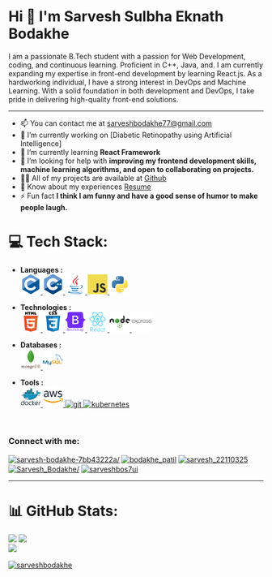 Hi 👋 I'm Sarvesh Sulbha Eknath Bodakhe
===========================
I am a passionate B.Tech student with a passion for Web Development, coding, and continuous learning. Proficient in C++, Java, and. I am currently expanding my expertise in front-end development by learning React.js. As a hardworking individual, I have a strong interest in DevOps and Machine Learning. With a solid foundation in both development and DevOps, I take pride in delivering high-quality front-end solutions.
<hr>

* 📫 You can contact me at [sarveshbodakhe77@gmail.com](mailto:sarveshbodakhe77@gmail.com) <br>
* 🔭 I’m currently working on [Diabetic Retinopathy using Artificial Intelligence] <br>
* 🌱 I’m currently learning **React Framework** <br>
* 🤝 I’m looking for help with **improving my frontend development skills, machine learning algorithms, and open to collaborating on projects.** <br>
* 👨‍💻 All of my projects are available at [Github](https://github.com/SarveshBodakhe) <br>
* 📄 Know about my experiences [Resume](https://drive.google.com/file/d/1wTLMZyFK5MQncvpSydUqtBinswg2eH0N/view?usp=sharing) <br>
* ⚡ Fun fact **I think I am funny and have a good sense of humor to make people laugh.** <br>

# 💻 Tech Stack:
- **Languages :** <br>
<a href="https://www.cprogramming.com/" target="_blank" rel="noreferrer"> <img src="https://raw.githubusercontent.com/devicons/devicon/master/icons/c/c-original.svg" alt="c" width="40" height="40"/> </a>
<a href="https://www.w3schools.com/cpp/" target="_blank" rel="noreferrer"> <img src="https://raw.githubusercontent.com/devicons/devicon/master/icons/cplusplus/cplusplus-original.svg" alt="cplusplus" width="40" height="40"/> </a>
 <a href="https://www.java.com" target="_blank" rel="noreferrer"> <img src="https://raw.githubusercontent.com/devicons/devicon/master/icons/java/java-original.svg" alt="java" width="40" height="40"/> </a>
 <a href="https://developer.mozilla.org/en-US/docs/Web/JavaScript" target="_blank" rel="noreferrer"> <img src="https://raw.githubusercontent.com/devicons/devicon/master/icons/javascript/javascript-original.svg" alt="javascript" width="40" height="40"/> </a>
 <a href="https://www.python.org" target="_blank" rel="noreferrer"> <img src="https://raw.githubusercontent.com/devicons/devicon/master/icons/python/python-original.svg" alt="python" width="40" height="40"/> </a>



- **Technologies :** <br>
<a href="https://www.w3.org/html/" target="_blank" rel="noreferrer"> <img src="https://raw.githubusercontent.com/devicons/devicon/master/icons/html5/html5-original-wordmark.svg" alt="html5" width="40" height="40"/> </a>
<a href="https://www.w3schools.com/css/" target="_blank" rel="noreferrer"> <img src="https://raw.githubusercontent.com/devicons/devicon/master/icons/css3/css3-original-wordmark.svg" alt="css3" width="40" height="40"/> </a> 
<a href="https://getbootstrap.com" target="_blank" rel="noreferrer"> <img src="https://raw.githubusercontent.com/devicons/devicon/master/icons/bootstrap/bootstrap-plain-wordmark.svg" alt="bootstrap" width="40" height="40"/> </a> 
<a href="https://reactjs.org/" target="_blank" rel="noreferrer"> <img src="https://raw.githubusercontent.com/devicons/devicon/master/icons/react/react-original-wordmark.svg" alt="react" width="40" height="40"/> </a>
<a href="https://nodejs.org" target="_blank" rel="noreferrer"> <img src="https://raw.githubusercontent.com/devicons/devicon/master/icons/nodejs/nodejs-original-wordmark.svg" alt="nodejs" width="40" height="40"/> </a>
 <a href="https://expressjs.com" target="_blank" rel="noreferrer"> <img src="https://raw.githubusercontent.com/devicons/devicon/master/icons/express/express-original-wordmark.svg" alt="express" width="40" height="40"/> </a>

- **Databases :** <br>
<a href="https://www.mongodb.com/" target="_blank" rel="noreferrer"> <img src="https://raw.githubusercontent.com/devicons/devicon/master/icons/mongodb/mongodb-original-wordmark.svg" alt="mongodb" width="40" height="40"/> </a>
<a href="https://www.mysql.com/" target="_blank" rel="noreferrer"> <img src="https://raw.githubusercontent.com/devicons/devicon/master/icons/mysql/mysql-original-wordmark.svg" alt="mysql" width="40" height="40"/> </a>  

- **Tools :** <br>
<a href="https://www.docker.com/" target="_blank" rel="noreferrer"> <img src="https://raw.githubusercontent.com/devicons/devicon/master/icons/docker/docker-original-wordmark.svg" alt="docker" width="40" height="40"/> </a>
<a href="https://aws.amazon.com" target="_blank" rel="noreferrer"> <img src="https://raw.githubusercontent.com/devicons/devicon/master/icons/amazonwebservices/amazonwebservices-original-wordmark.svg" alt="aws" width="40" height="40"/> </a>
<a href="https://git-scm.com/" target="_blank" rel="noreferrer"> <img src="https://www.vectorlogo.zone/logos/git-scm/git-scm-icon.svg" alt="git" width="40" height="40"/> </a>
<a href="https://kubernetes.io" target="_blank" rel="noreferrer"> <img src="https://www.vectorlogo.zone/logos/kubernetes/kubernetes-icon.svg" alt="kubernetes" width="40" height="40"/> </a>

<br>

<h3 align="left">Connect with me:</h3>
<p align="left">
<a href="https://linkedin.com/in/sarvesh-bodakhe-7bb43222a/" target="blank"><img align="center" src="https://raw.githubusercontent.com/rahuldkjain/github-profile-readme-generator/master/src/images/icons/Social/linked-in-alt.svg" alt="sarvesh-bodakhe-7bb43222a/" height="30" width="40" /></a>
<a href="https://instagram.com/bodakhe_patil" target="blank"><img align="center" src="https://raw.githubusercontent.com/rahuldkjain/github-profile-readme-generator/master/src/images/icons/Social/instagram.svg" alt="bodakhe_patil" height="30" width="40" /></a>
<a href="https://www.hackerrank.com/sarvesh_22110325" target="blank"><img align="center" src="https://raw.githubusercontent.com/rahuldkjain/github-profile-readme-generator/master/src/images/icons/Social/hackerrank.svg" alt="sarvesh_22110325" height="30" width="40" /></a>
<a href="https://www.leetcode.com/Sarvesh_Bodakhe/" target="blank"><img align="center" src="https://raw.githubusercontent.com/rahuldkjain/github-profile-readme-generator/master/src/images/icons/Social/leet-code.svg" alt="Sarvesh_Bodakhe/" height="30" width="40" /></a>
<a href="https://auth.geeksforgeeks.org/user/sarveshbos7ui" target="blank"><img align="center" src="https://raw.githubusercontent.com/rahuldkjain/github-profile-readme-generator/master/src/images/icons/Social/geeks-for-geeks.svg" alt="sarveshbos7ui" height="30" width="40" /></a>
</p>

<hr>

# 📊 GitHub Stats:
![](https://github-readme-stats.vercel.app/api/top-langs/?username=SarveshBodakhe&theme=blue_navy&hide_border=false&include_all_commits=false&count_private=false&layout=compact)
![](https://github-readme-stats.vercel.app/api?username=SarveshBodakhe&theme=blue_navy&hide_border=false&include_all_commits=false&count_private=false)<br/>
![](https://github-readme-streak-stats.herokuapp.com/?user=SarveshBodakhe&theme=blue_navy&hide_border=false)<br/>


<p align="left"> <a href="https://github.com/ryo-ma/github-profile-trophy"><img src="https://github-profile-trophy.vercel.app/?username=sarveshbodakhe" alt="sarveshbodakhe" /></a> </p>
